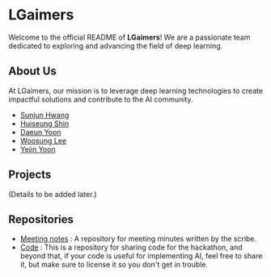 # LGaimers

Welcome to the official README of **LGaimers**! We are a passionate team dedicated to exploring and advancing the field of deep learning.

## About Us

At LGaimers, our mission is to leverage deep learning technologies to create impactful solutions and contribute to the AI community.

- [Sunjun Hwang](https://github.com/justinbrianhwang)
- [Huiseung Shin](https://github.com/huiseung5571)
- [Daeun Yoon](https://github.com/yooondaeun)
- [Woosung Lee](https://github.com/dntjddl3547)
- [Yejin Yoon](https://github.com/Y25DA)


## Projects

(Details to be added later.)

## Repositories
- [Meeting notes](https://github.com/LGAimersS/Meeting-notes) : A repository for meeting minutes written by the scribe.
- [Code](https://github.com/LGAimersS/code) : This is a repository for sharing code for the hackathon, and beyond that, if your code is useful for implementing AI, feel free to share it, but make sure to license it so you don't get in trouble.





